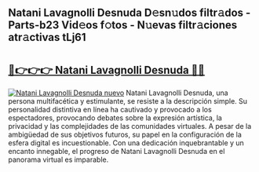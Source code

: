 ## Natani Lavagnolli Desnuda D𝚎sn𝚞dos filtr𝚊dos - Parts-b23 Vid𝚎os f𝚘tos - N𝚞evas filtr𝚊ciones atr𝚊ctivas tLj61

# <h2><a href="http://mb3w8p.tromn.icu/?c=Natani+Lavagnolli+Desnuda">🔗👉👉👉 Natani Lavagnolli Desnuda 🔗🔗</a></h2>

[![Natani Lavagnolli Desnuda nuevo](https://i.imgur.com/pEAQMta.gif)](http://mb3w8p.tromn.icu/?c=Natani+Lavagnolli+Desnuda)
Natani Lavagnolli Desnuda, una persona multifacética y estimulante, se resiste a la descripción simple. Su personalidad distintiva en línea ha cautivado y provocado a los espectadores, provocando debates sobre la expresión artística, la privacidad y las complejidades de las comunidades virtuales. A pesar de la ambigüedad de sus objetivos futuros, su papel en la configuración de la esfera digital es incuestionable. Con una dedicación inquebrantable y un encanto innegable, el progreso de Natani Lavagnolli Desnuda en el panorama virtual es imparable.

